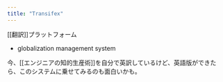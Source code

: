 ```yaml
---
title: "Transifex"
---
```


[[翻訳]]プラットフォーム
- globalization management system

今、[[エンジニアの知的生産術]]を自分で英訳しているけど、英語版ができたら、このシステムに乗せてみるのも面白いかも。
